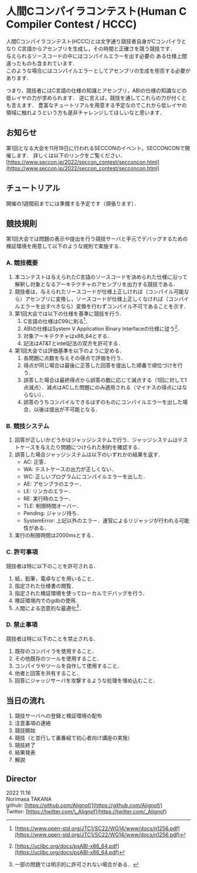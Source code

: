 # 人間Cコンパイラコンテスト(Human C Compiler Contest / HCCC)
人間Cコンパイラコンテスト(HCCC)とは文字通り競技者自身がCコンパイラとなり
C言語からアセンブリを生成し，その時間と正確さを競う競技です．  
与えられるソースコードの中にはコンパイルエラーを出す必要の
ある仕様上間違ったものも含まれています．  
このような場合にはコンパイルエラーとしてアセンブリの生成を拒否する必要があります．

つまり，競技者にはC言語の仕様の知識とアセンブリ，ABIの仕様の知識などの低レイヤの力が求められます．
逆に言えば，競技を通してこれらの力が付くとも言えます．
豊富なチュートリアルを用意する予定なのでこれから低レイヤの領域に触れようという方も是非チャレンジしてほしいなと思います．

## お知らせ
第1回となる大会を11月19日に行われるSECCONのイベント，SECCONCONで開催します．
詳しくは以下のリンクをご覧ください．
[https://www.seccon.jp/2022/seccon_contest/secconcon.html](https://www.seccon.jp/2022/seccon_contest/secconcon.html)

## チュートリアル
開催の1週間前までには準備する予定です（頑張ります）．

## 競技規則
第1回大会では問題の表示や提出を行う競技サーバと手元でデバッグするための検証環境を用意して以下のような規則で実施する．

### A. 競技概要
1. 本コンテストは与えられたC言語のソースコードを決められた仕様に沿って解釈し対象となるアーキテクチャのアセンブリを出力する競技である．
1. 競技者は，与えられたソースコードが仕様上正しければ（コンパイル可能なら）アセンブリに変換し，ソースコードが仕様上正しくなければ（コンパイルエラーを出すべきなら）変換を行わずコンパイル不可であることを示す．
1. 第1回大会では以下の仕様を基準に競技を行う．
    1. C言語の仕様はC99に則る[^C99]．
    1. ABIの仕様はSystem V Application Binary Interfaceの仕様に従う[^ABI]．
    1. 対象アーキテクチャはx86\_64とする．
    1. 記法はAT&Tとintel記法の双方を許可する．
1. 第1回大会では評価基準を以下のように定める．
    1. 各問題に点数を与えその得点で評価を行う．
    1. 得点が同じ場合は最後に正答した回答を提出した順番で順位づけを行う．
    1. 誤答した場合は最終得点から誤答の数に応じて減点する（1回に対して1点減点）．減点はACした問題にのみ適用される（マイナスの得点にはならない）．
    1. 誤答のうちコンパイルできるはずのものにコンパイルエラーを出した場合，以後は提出が不可能となる．

### B. 競技システム
1. 回答が正しいかどうかはジャッジシステムで行う．ジャッジシステムはテストケースを与えたり問題につけられた制約を確認する．
1. 誤答した場合ジャッジシステムは以下のいずれかの結果を返す．
    - AC: 正答．
    - WA: テストケースの出力が正しくない．
    - WC: 正しいプログラムにコンパイルエラーを出した．
    - AE: アセンブラのエラー．
    - LE: リンカのエラー．
    - RE: 実行時のエラー．
    - TLE: 制限時間オーバー．
    - Pending: ジャッジ待ち．
    - SystemError: 上記以外のエラー．運営によるリジャッジが行われる可能性がある．
1. 実行の制限時間は2000msとする．

[^C99]:[https://www.open-std.org/JTC1/SC22/WG14/www/docs/n1256.pdf](https://www.open-std.org/JTC1/SC22/WG14/www/docs/n1256.pdf)
[^ABI]:[https://uclibc.org/docs/psABI-x86_64.pdf](https://uclibc.org/docs/psABI-x86_64.pdf)

### C. 許可事項
競技者は特に以下のことを許可される．
1. 紙，鉛筆，電卓などを用いること．
1. 指定された仕様書の閲覧．
1. 指定された検証環境を使ってローカルでデバッグを行う．
1. 検証環境内でのgdbの使用．
1. 人間による恣意的な最適化[^1]．

[^1]: 一部の問題では明示的に許可されない場合がある．

### D. 禁止事項
競技者は特に以下のことを禁止される．
1. 既存のコンパイラを使用すること．
1. その他既存のツールを使用すること．
1. コンパイラやツールを自作して使用すること．
1. 他者と回答を共有すること．
1. 回答にジャッジサーバを攻撃するような処理を埋め込むこと．

## 当日の流れ
1. 競技サーバへの登録と検証環境の配布
1. 注意事項の連絡
1. 競技開始
1. 競技（と並行して裏番組で初心者向け講座の実施）
1. 競技終了
1. 結果発表
1. 解説

## Director
2022 11.16  
Norimasa TAKANA  
github: [https://github.com/Alignof/](https://github.com/Alignof/)  
Twitter: [https://twitter.com/\_Alignof](https://twitter.com/_Alignof)  
